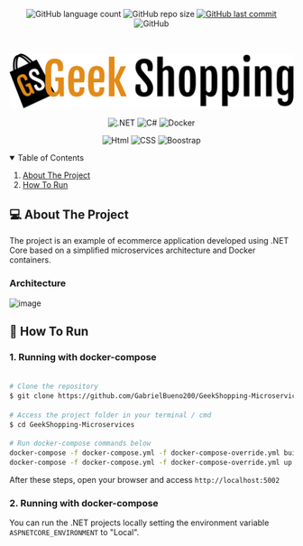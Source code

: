 <p align="center">
  <img alt="GitHub language count" src="https://img.shields.io/github/languages/count/GabrielBueno200/GeekShopping-Microservices">

  <img alt="GitHub repo size" src="https://img.shields.io/github/repo-size/GabrielBueno200/GeekShopping-Microservices">
  
  <a href="https://github.com/GabrielBueno200/GeekShopping-Microservices/commits/main">
    <img alt="GitHub last commit" src="https://img.shields.io/github/last-commit/GabrielBueno200/GeekShopping-Microservices">
  </a>
  
   <img alt="GitHub" src="https://img.shields.io/github/license/GabrielBueno200/GeekShopping-Microservices">
</p>

<!-- PROJECT LOGO -->
<br />
<p align="center">
  <a href="https://github.com/GabrielBueno200/GeekShopping-Microservices">
    <img src="https://github.com/GabrielBueno200/GeekShopping-Microservices/blob/main/GeekShopping.Web/wwwroot/images/geek_shopping.png?raw=true" alt="Logo" width="550">
  </a>
</p>

<p align="center">
  <img alt=".NET" src="https://img.shields.io/badge/.NET-5C2D91?style=for-the-badge&logo=.net&logoColor=white"/>
  <img alt="C#" src="https://img.shields.io/badge/C%23-239120?style=for-the-badge&logo=c-sharp&logoColor=white"/>
  <img alt="Docker" src="https://img.shields.io/badge/Docker-2496ED?style=for-the-badge&logo=docker&logoColor=white"/>
</p>


<p align="center">
  <img alt="Html" src="https://img.shields.io/badge/HTML-239120?style=for-the-badge&logo=html5&logoColor=white"/>
  <img alt="CSS" src="https://img.shields.io/badge/CSS-239120?&style=for-the-badge&logo=css3&logoColor=white"/>
  <img alt="Boostrap" src="https://img.shields.io/badge/Bootstrap-563D7C?style=for-the-badge&logo=bootstrap&logoColor=white"/>
</p>


<!-- TABLE OF CONTENTS -->
<details open="open">
  <summary>Table of Contents</summary>
  <ol>
    <li>
      <a href="#-about-the-project">About The Project</a>
    </li>
    <li>
      <a href="#-how-to-run">How To Run</a>
    </li>
  </ol>
</details>


<!-- ABOUT THE PROJECT -->
## 💻 About The Project
The project is an example of ecommerce application developed using .NET Core based on a simplified microservices architecture and Docker containers.

### Architecture
![image](https://user-images.githubusercontent.com/56837996/221745738-aa5483ca-2226-40f2-b360-8fe7929c2e6d.png)

<!-- HOW TO RUN -->
## 🚀 How To Run

### 1. Running with docker-compose

```bash

# Clone the repository
$ git clone https://github.com/GabrielBueno200/GeekShopping-Microservices.git

# Access the project folder in your terminal / cmd
$ cd GeekShopping-Microservices

# Run docker-compose commands below
docker-compose -f docker-compose.yml -f docker-compose-override.yml build
docker-compose -f docker-compose.yml -f docker-compose-override.yml up
```

After these steps, open your browser and access ```http://localhost:5002```

### 2. Running with docker-compose
You can run the .NET projects locally setting the environment variable ```ASPNETCORE_ENVIRONMENT``` to "Local".

